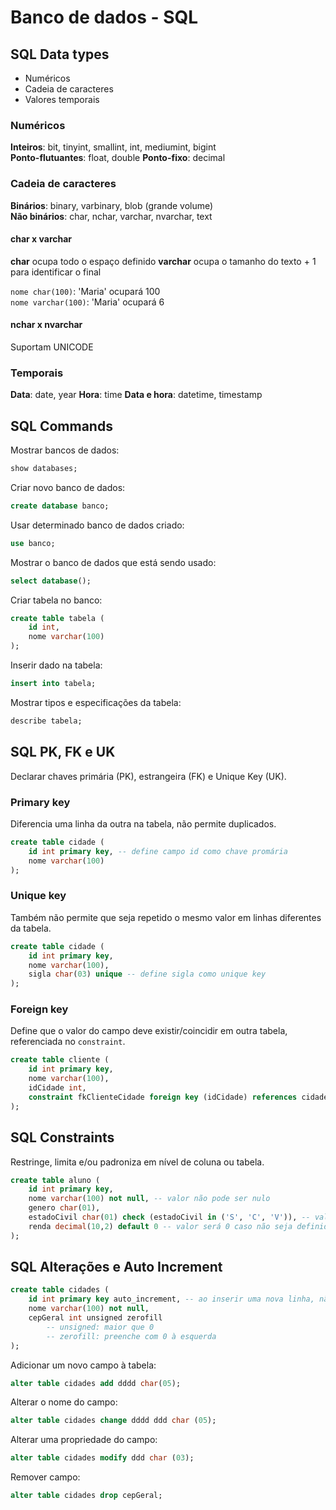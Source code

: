 # Banco de dados - SQL

## SQL Data types
- Numéricos
- Cadeia de caracteres
- Valores temporais

### Numéricos 
**Inteiros**: bit, tinyint, smallint, int, mediumint, bigint  
**Ponto-flutuantes**: float, double
**Ponto-fixo**: decimal

### Cadeia de caracteres
**Binários**: binary, varbinary, blob (grande volume)  
**Não binários**: char, nchar, varchar, nvarchar, text

#### char x varchar
**char** ocupa todo o espaço definido
**varchar** ocupa o tamanho do texto + 1 para identificar o final

`nome char(100)`: 'Maria' ocupará 100  
`nome varchar(100)`: 'Maria' ocupará 6

#### nchar x nvarchar
Suportam UNICODE

### Temporais
**Data**: date, year
**Hora**: time
**Data e hora**: datetime, timestamp

## SQL Commands

Mostrar bancos de dados:
```SQL
show databases;
```

Criar novo banco de dados:
```SQL
create database banco;
```

Usar determinado banco de dados criado:
```SQL
use banco;
```

Mostrar o banco de dados que está sendo usado:
```SQL
select database();
```

Criar tabela no banco:
```SQL
create table tabela (
    id int,
    nome varchar(100)
);
```

Inserir dado na tabela:
```SQL
insert into tabela;
```

Mostrar tipos e especificações da tabela:
```SQL
describe tabela;
```

## SQL PK, FK e UK
Declarar chaves primária (PK), estrangeira (FK) e Unique Key (UK).

### Primary key
Diferencia uma linha da outra na tabela, não permite duplicados.
```SQL
create table cidade (
	id int primary key, -- define campo id como chave promária
    nome varchar(100)
);
```

### Unique key
Também não permite que seja repetido o mesmo valor em linhas diferentes da tabela.
```SQL
create table cidade (
	id int primary key,
    nome varchar(100),
    sigla char(03) unique -- define sigla como unique key
);
```

### Foreign key
Define que o valor do campo deve existir/coincidir em outra tabela, referenciada no `constraint`.
```SQL
create table cliente (
	id int primary key,
    nome varchar(100),
    idCidade int,
    constraint fkClienteCidade foreign key (idCidade) references cidade(id)
);
```

## SQL Constraints
Restringe, limita e/ou padroniza em nível de coluna ou tabela.

```SQL
create table aluno (
	id int primary key,
    nome varchar(100) not null, -- valor não pode ser nulo
    genero char(01),
    estadoCivil char(01) check (estadoCivil in ('S', 'C', 'V')), -- valor deve ser 'S', 'C' ou 'V'
    renda decimal(10,2) default 0 -- valor será 0 caso não seja definido
);
```

## SQL Alterações e Auto Increment

```SQL
create table cidades (
	id int primary key auto_increment, -- ao inserir uma nova linha, não precisa especificar, será incrementado
    nome varchar(100) not null,
    cepGeral int unsigned zerofill
        -- unsigned: maior que 0
        -- zerofill: preenche com 0 à esquerda
);
```

Adicionar um novo campo à tabela:
```SQL
alter table cidades add dddd char(05);
```

Alterar o nome do campo:
```SQL
alter table cidades change dddd ddd char (05);
```

Alterar uma propriedade do campo:
```SQL
alter table cidades modify ddd char (03);
```

Remover campo:
```SQL
alter table cidades drop cepGeral;
```